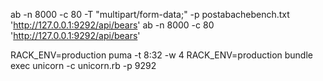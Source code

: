 ab -n 8000 -c 80  -T "multipart/form-data;" -p postabachebench.txt 'http://127.0.0.1:9292/api/bears'
ab -n 8000 -c 80 'http://127.0.0.1:9292/api/bears'

RACK_ENV=production puma -t 8:32 -w 4
RACK_ENV=production bundle exec unicorn -c unicorn.rb  -p 9292

